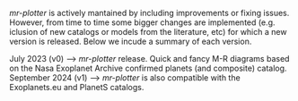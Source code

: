 
*mr-plotter* is actively mantained by including improvements or fixing issues. However, from time to time some bigger changes are implemented (e.g. iclusion of new catalogs or models from the literature, etc) for which a new version is released. Below we incude a summary of each version.

July 2023 (v0)         -->  *mr-plotter* release. Quick and fancy M-R diagrams based on the Nasa Exoplanet Archive confirmed planets (and composite) catalog. <br />
September 2024 (v1)    -->  *mr-plotter* is also compatible with the Exoplanets.eu and PlanetS catalogs.
